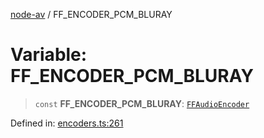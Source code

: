 [node-av](../globals.md) / FF\_ENCODER\_PCM\_BLURAY

# Variable: FF\_ENCODER\_PCM\_BLURAY

> `const` **FF\_ENCODER\_PCM\_BLURAY**: [`FFAudioEncoder`](../type-aliases/FFAudioEncoder.md)

Defined in: [encoders.ts:261](https://github.com/seydx/av/blob/f8631fc881b394300b1479f511d55cf1c370a87f/src/constants/encoders.ts#L261)

